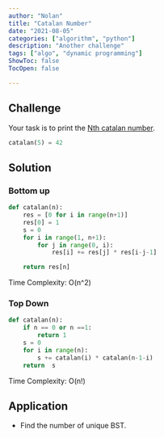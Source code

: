 ```yaml
---
author: "Nolan"
title: "Catalan Number"
date: "2021-08-05"
categories: ["algorithm", "python"]
description: "Another challenge"
tags: ["algo", "dynamic programming"]
ShowToc: false
TocOpen: false

---
```



## Challenge

Your task is to print the [Nth catalan number](https://en.wikipedia.org/wiki/Catalan_number).

```python
catalan(5) = 42
```

## Solution

### Bottom up

```python
def catalan(n):
    res = [0 for i in range(n+1)]
    res[0] = 1
    s = 0
    for i in range(1, n+1):
        for j in range(0, i):
            res[i] += res[j] * res[i-j-1]

    return res[n]
```

Time Complexity: O(n^2)  

### Top Down

```python
def catalan(n):
    if n == 0 or n ==1:
        return 1
    s = 0
    for i in range(n):
        s += catalan(i) * catalan(n-1-i)
    return  s
```

Time Complexity: O(n!)  

## Application

- Find the number of unique BST.
